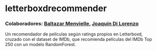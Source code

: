# letterboxdrecommender
### Colaboradores: [Baltazar Menvielle](https://github.com/baltumenvielle/), [Joaquín Di Lorenzo](https://github.com/JoaquinDiLorenzo)
Un recomendador de películas según ratings propios en Letterboxd, cruzado con el dataset de IMDb, que recomienda películas del IMDb Top 250 con un modelo RandomForest.
